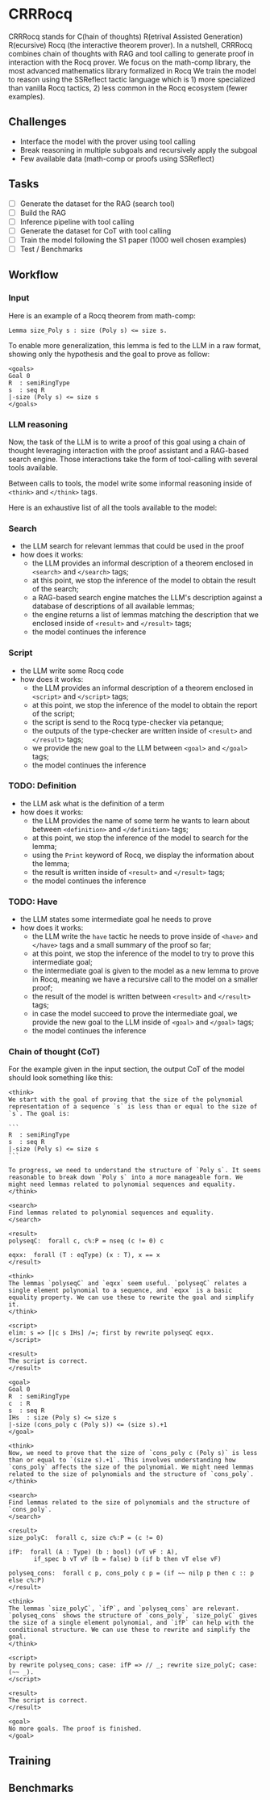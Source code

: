 # CRRRocq

CRRRocq stands for C(hain of thoughts) R(etrival Assisted Generation) R(ecursive) Rocq (the interactive theorem prover).
In a nutshell, CRRRocq combines chain of thoughts with RAG and tool calling to generate proof in interaction with the Rocq prover.
We focus on the math-comp library, the most advanced mathematics library formalized in Rocq
We train the model to reason using the SSReflect tactic language which is 1) more specialized than vanilla Rocq tactics, 2) less common in the Rocq ecosystem (fewer examples).

## Challenges

- Interface the model with the prover using tool calling
- Break reasoning in multiple subgoals and recursively apply the subgoal
- Few available data (math-comp or proofs using SSReflect)

## Tasks

- [ ] Generate the dataset for the RAG (search tool)
- [ ] Build the RAG
- [ ] Inference pipeline with tool calling
- [ ] Generate the dataset for CoT with tool calling
- [ ] Train the model following the S1 paper (1000 well chosen examples)
- [ ] Test / Benchmarks

## Workflow

### Input

Here is an example of a Rocq theorem from math-comp:

```coq
Lemma size_Poly s : size (Poly s) <= size s.
```

To enable more generalization, this lemma is fed to the LLM in a raw format,
showing only the hypothesis and the goal to prove as follow:

```
<goals>
Goal 0
R  : semiRingType
s  : seq R
|-size (Poly s) <= size s
</goals>
```

### LLM reasoning

Now, the task of the LLM is to write a proof of this goal using a chain of thought
leveraging interaction with the proof assistant and a RAG-based search engine.
Those interactions take the form of tool-calling with several tools available.

Between calls to tools, the model write some informal reasoning inside of `<think>` and `</think>` tags.

Here is an exhaustive list of all the tools available to the model:

### Search

- the LLM search for relevant lemmas that could be used in the proof
- how does it works:
  - the LLM provides an informal description of a theorem enclosed in `<search>` and `</search>` tags;
  - at this point, we stop the inference of the model to obtain the result of the search;
  - a RAG-based search engine matches the LLM's description against a database of descriptions of all available lemmas;
  - the engine returns a list of lemmas matching the description that we enclosed inside of `<result>` and `</result>` tags;
  - the model continues the inference

### Script

- the LLM write some Rocq code
- how does it works:
  - the LLM provides an informal description of a theorem enclosed in `<script>` and `</script>` tags;
  - at this point, we stop the inference of the model to obtain the report of the script;
  - the script is send to the Rocq type-checker via petanque;
  - the outputs of the type-checker are written inside of `<result>` and `</result>` tags;
  - we provide the new goal to the LLM between `<goal>` and `</goal>` tags;
  - the model continues the inference

### TODO: Definition

- the LLM ask what is the definition of a term
- how does it works:
  - the LLM provides the name of some term he wants to learn about between `<definition>` and `</definition>` tags;
  - at this point, we stop the inference of the model to search for the lemma;
  - using the `Print` keyword of Rocq, we display the information about the lemma;
  - the result is written inside of `<result>` and `</result>` tags;
  - the model continues the inference

### TODO: Have

- the LLM states some intermediate goal he needs to prove
- how does it works:
  - the LLM write the `have` tactic he needs to prove inside of `<have>` and `</have>` tags and a small summary of the proof so far;
  - at this point, we stop the inference of the model to try to prove this intermediate goal;
  - the intermediate goal is given to the model as a new lemma to prove in Rocq, meaning we have a recursive call to the model on a smaller proof;
  - the result of the model is written between `<result>` and `</result>` tags;
  - in case the model succeed to prove the intermediate goal, we provide the new goal to the LLM inside of `<goal>` and `</goal>` tags;
  - the model continues the inference

### Chain of thought (CoT)

For the example given in the input section, the output CoT of the model should look something like this:

``````
<think>
We start with the goal of proving that the size of the polynomial representation of a sequence `s` is less than or equal to the size of `s`. The goal is:

```
R  : semiRingType
s  : seq R
|-size (Poly s) <= size s
```

To progress, we need to understand the structure of `Poly s`. It seems reasonable to break down `Poly s` into a more manageable form. We might need lemmas related to polynomial sequences and equality.
</think>

<search>
Find lemmas related to polynomial sequences and equality.
</search>

<result>
polyseqC:  forall c, c%:P = nseq (c != 0) c

eqxx:  forall (T : eqType) (x : T), x == x
</result>

<think>
The lemmas `polyseqC` and `eqxx` seem useful. `polyseqC` relates a single element polynomial to a sequence, and `eqxx` is a basic equality property. We can use these to rewrite the goal and simplify it.
</think>

<script>
elim: s => [|c s IHs] /=; first by rewrite polyseqC eqxx.
</script>

<result>
The script is correct.
</result>

<goal>
Goal 0
R  : semiRingType
c  : R
s  : seq R
IHs  : size (Poly s) <= size s
|-size (cons_poly c (Poly s)) <= (size s).+1
</goal>

<think>
Now, we need to prove that the size of `cons_poly c (Poly s)` is less than or equal to `(size s).+1`. This involves understanding how `cons_poly` affects the size of the polynomial. We might need lemmas related to the size of polynomials and the structure of `cons_poly`.
</think>

<search>
Find lemmas related to the size of polynomials and the structure of `cons_poly`.
</search>

<result>
size_polyC:  forall c, size c%:P = (c != 0)

ifP:  forall (A : Type) (b : bool) (vT vF : A),
       if_spec b vT vF (b = false) b (if b then vT else vF)

polyseq_cons:  forall c p, cons_poly c p = (if ~~ nilp p then c :: p else c%:P)
</result>

<think>
The lemmas `size_polyC`, `ifP`, and `polyseq_cons` are relevant. `polyseq_cons` shows the structure of `cons_poly`, `size_polyC` gives the size of a single element polynomial, and `ifP` can help with the conditional structure. We can use these to rewrite and simplify the goal.
</think>

<script>
by rewrite polyseq_cons; case: ifP => // _; rewrite size_polyC; case: (~~ _).
</script>

<result>
The script is correct.
</result>

<goal>
No more goals. The proof is finished.
</goal>
``````

## Training

## Benchmarks

